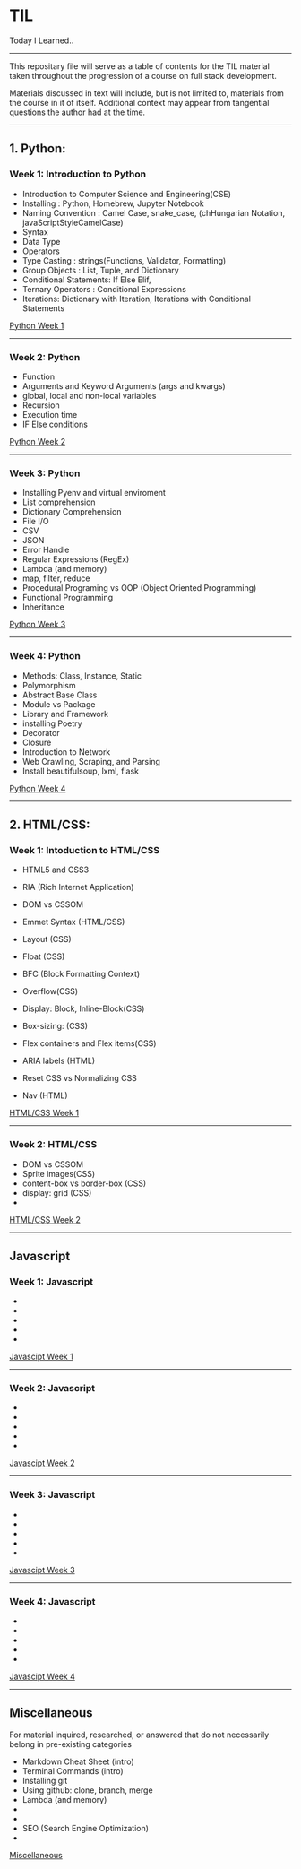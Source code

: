 # TIL
Today I Learned..

--------------------------------
This repositary file will serve as a table of contents for the TIL material taken throughout the progression of a course on full stack development.

Materials discussed in text will include, but is not limited to, materials from the course in it of itself. Additional context may appear from tangential questions the author had at the time.

--------------------------------

## 1. Python: 


### Week 1: Introduction to Python

- Introduction to Computer Science and Engineering(CSE)
- Installing : Python, Homebrew, Jupyter Notebook
- Naming Convention : Camel Case, snake_case, (chHungarian Notation, javaScriptStyleCamelCase)
- Syntax
- Data Type 
- Operators
- Type Casting : strings(Functions, Validator, Formatting)
- Group Objects : List, Tuple, and Dictionary
- Conditional Statements: If Else Elif, 
- Ternary Operators : Conditional Expressions
- Iterations: Dictionary with Iteration, Iterations with Conditional Statements

[Python Week 1](https://github.com/downside154/TIL/til-python/week01.md)

--------------------------------
### Week 2: Python

- Function 
- Arguments and Keyword Arguments (args and kwargs)
- global, local and non-local variables
- Recursion
- Execution time
- IF Else conditions


[Python Week 2](https://github.com/downside154/TIL/til-python/week02.md)

--------------------------------
### Week 3: Python

- Installing Pyenv and virtual enviroment
- List comprehension
- Dictionary Comprehension
- File I/O
- CSV
- JSON
- Error Handle
- Regular Expressions (RegEx)
- Lambda (and memory)
- map, filter, reduce
- Procedural Programing vs OOP (Object Oriented Programming)
- Functional Programming
- Inheritance


[Python Week 3](https://github.com/downside154/TIL/til-python/week03.md)

--------------------------------
### Week 4: Python

- Methods: Class, Instance, Static
- Polymorphism
- Abstract Base Class
- Module vs Package
- Library and Framework
- installing Poetry
- Decorator
- Closure
- Introduction to Network
- Web Crawling, Scraping, and Parsing
- Install beautifulsoup, lxml, flask


[Python Week 4 ](https://github.com/downside154/TIL/til-python/week04.md)

--------------------------------

## 2.  HTML/CSS: 


### Week 1: Intoduction to HTML/CSS

- HTML5 and CSS3 
- RIA (Rich Internet Application)
- DOM vs CSSOM
- Emmet Syntax (HTML/CSS)
- Layout (CSS)

- Float (CSS)
- BFC (Block Formatting Context)
- Overflow(CSS)
- Display: Block, Inline-Block(CSS)
- Box-sizing: (CSS)
- Flex containers and Flex items(CSS)
- ARIA labels (HTML)
- Reset CSS vs Normalizing CSS
- Nav (HTML)


[HTML/CSS Week 1 ](https://github.com/downside154/TIL/til-html-css/week01.md)

--------------------------------
### Week 2: HTML/CSS

- DOM vs CSSOM
- Sprite images(CSS)
- content-box vs border-box (CSS)
- display: grid (CSS)
- 

[HTML/CSS Week 2 ](https://github.com/downside154/TIL/til-html-css/week02.md)

--------------------------------

## Javascript


### Week 1: Javascript

- 
- 
- 
- 
- 

[Javascipt Week 1 ](https://github.com/downside154/TIL/til-js/week01.md)

--------------------------------
### Week 2: Javascript

- 
- 
- 
- 
- 

[Javascipt Week 2 ](https://github.com/downside154/TIL/til-js/week02.md)

--------------------------------
### Week 3: Javascript

- 
- 
- 
- 
- 

[Javascipt Week 3 ](https://github.com/downside154/TIL/til-js/week03.md)

--------------------------------
### Week 4: Javascript

- 
- 
- 
- 
- 

[Javascipt Week 4 ](https://github.com/downside154/TIL/til-js/week04.md)

--------------------------------


## Miscellaneous

For material inquired, researched, or answered that do not necessarily belong in pre-existing categories

- Markdown Cheat Sheet (intro)
- Terminal Commands (intro)
- Installing git
- Using github: clone, branch, merge 
- Lambda (and memory)
- 
- 
- SEO (Search Engine Optimization)
- 

[Miscellaneous ](https://github.com/downside154/TIL/til-misc/readme.md)